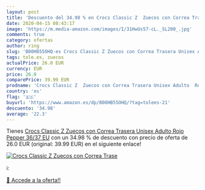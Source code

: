 ```yaml
---
layout: post
title: 'Descuento del 34.98 % en Crocs Classic Z  Zuecos con Correa Trase'
date: 2020-04-15 08:43:17
image: 'https://m.media-amazon.com/images/I/31HwUs57-cL._SL200_.jpg'
comments: true
category: ofertas
author: ring
slug: 'B00HB55OHQ-es Crocs Classic Z Zuecos con Correa Trasera Unisex Adulto...'
tags: tole.es, zuecos
actualPrice: 26.0 EUR
currency: EUR
price: 26.0
comparePrice: 39.99 EUR
prodname: 'Crocs Classic Z  Zuecos con Correa Trasera Unisex Adulto  Rojo  Pepper   36/37 EU'
country: 'es'
flag: '🇪🇸'
buyurl: 'https://www.amazon.es/dp/B00HB55OHQ/?tag=tolees-21'
descuento: '34.98'
average: '22.3'
---
```


Tienes [Crocs Classic Z  Zuecos con Correa Trasera Unisex Adulto  Rojo  Pepper   36/37 EU](https://www.amazon.es/dp/B00HB55OHQ/?tag=tolees-21) con un 34.98 % de descuento con precio de oferta de 26.0 EUR (original: 39.99 EUR) en el siguiente enlace!

[![Crocs Classic Z  Zuecos con Correa Trase](https://m.media-amazon.com/images/I/31HwUs57-cL._SL200_.jpg)](https://www.amazon.es/dp/B00HB55OHQ/?tag=tolees-21)

ℹ️:


[🛒 Accede a la oferta!!](https://www.amazon.es/dp/B00HB55OHQ/?tag=tolees-21)
